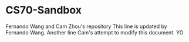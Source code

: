 # CS70-Sandbox
Fernando Wang and Cam Zhou's repository
This line is updated by Fernando Wang.
Another line
Cam's attempt to modify this document.
YO

